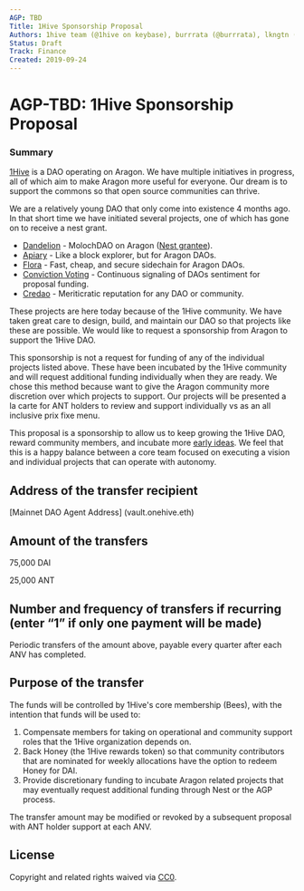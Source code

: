 ```yaml
---
AGP: TBD
Title: 1Hive Sponsorship Proposal 
Authors: 1hive team (@1hive on keybase), burrrata (@burrrata), lkngtn (@lkngtn)
Status: Draft
Track: Finance
Created: 2019-09-24
---
```


# AGP-TBD: 1Hive Sponsorship Proposal

### Summary

[1Hive](https://1hive.org) is a DAO operating on Aragon. We have multiple initiatives in progress, all of which aim to make Aragon more useful for everyone. Our dream is to support the commons so that open source communities can thrive.

We are a relatively young DAO that only come into existence 4 months ago. In that short time we have initiated several projects, one of which has gone on to receive a nest grant. 
- [Dandelion](https://1hive.org/blog/2019/08/31/dandelion-overview) - MolochDAO on Aragon ([Nest grantee](https://github.com/aragon/nest/issues/168)).
- [Apiary](https://apiary.1hive.org) - Like a block explorer, but for Aragon DAOs.
- [Flora](https://devpost.com/software/flora-sidechain-discount-transactions-q8usv3) - Fast, cheap, and secure sidechain for Aragon DAOs.
- [Conviction Voting](https://forum.aragon.org/t/conviction-voting-on-aragon-cf-dao-proposal/1195) - Continuous signaling of DAOs sentiment for proposal funding.
- [Credao](https://devpost.com/software/credao) - Meriticratic reputation for any DAO or community.

These projects are here today because of the 1Hive community. We have taken great care to design, build, and maintain our DAO so that projects like these are possible. We would like to request a sponsorship from Aragon to support the 1Hive DAO. 

This sponsorship is not a request for funding of any of the individual projects listed above. These have been incubated by the 1Hive community and will request additional funding individually when they are ready. We chose this method because want to give the Aragon community more discretion over which projects to support. Our projects will be presented a la carte for ANT holders to review and support individually vs as an all inclusive prix fixe menu. 

This proposal is a sponsorship to allow us to keep growing the 1Hive DAO, reward community members, and incubate more [early ideas](https://github.com/1Hive/ideas/issues). We feel that this is a happy balance between a core team focused on executing a vision and individual projects that can operate with autonomy. 

## Address of the transfer recipient

[Mainnet DAO Agent Address] (vault.onehive.eth)

## Amount of the transfers

75,000 DAI

25,000 ANT

## Number and frequency of transfers if recurring (enter “1” if only one payment will be made)

Periodic transfers of the amount above, payable every quarter after each ANV has completed.

## Purpose of the transfer

The funds will be controlled by 1Hive's core membership (Bees), with the intention that funds will be used to: 

1) Compensate members for taking on operational and community support roles that the 1Hive organization depends on. 
2) Back Honey (the 1Hive rewards token) so that community contributors that are nominated for weekly allocations have the option to redeem Honey for DAI.
3) Provide discretionary funding to incubate Aragon related projects that may eventually request additional funding through Nest or the AGP process. 

The transfer amount may be modified or revoked by a subsequent proposal with ANT holder support at each ANV. 

## License
Copyright and related rights waived via [CC0](https://creativecommons.org/publicdomain/zero/1.0/).
